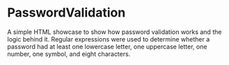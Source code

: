 # PasswordValidation

<p> A simple HTML showcase to show how password validation works and the logic behind it. Regular expressions were used to determine whether a password had at least one lowercase letter, one uppercase letter, one number, one symbol, and eight characters. 
</p>
